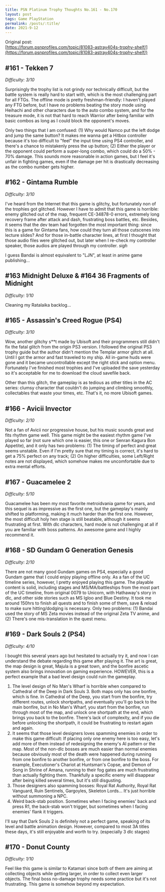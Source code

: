 ```yaml
---
title: PSN Platinum Trophy Thoughts No.161 - No.170
layout: post
tags: Game PlayStation
permalink: /posts/:title/
date: 2021-9-12
---
```


Original post: <br/>
[https://forum.psnprofiles.com/topic/81083-astray404s-trophy-shelf/](https://forum.psnprofiles.com/topic/81083-astray404s-trophy-shelf/)

## #161 - Tekken 7
*Difficulty: 3/10*

Surprisingly the trophy list is not grindy nor technically difficult, but the battle system is really hard to start with, which is the most challenging part for all FTGs. The offline mode is pretty freshman-friendly: I haven't played any FTG before, but I have no problems beating the story mode using Heihachi and other characters due to the auto combo system, and for the treasure mode, it is not that hard to reach Warrior after being familiar with basic combos as long as I could block the opponent's moves.

Only two things that I am confused: (1) Why would Namco put the left dodge and jump the same button? It makes me wanna get a Hitbox controller because it's too difficult to "feel" the input time using PS4 controller, and there's a chance to mistakenly press the up button; (2) Either the player or the opponent could perform a super-long combo, which could do a 50% - 70% damage. This sounds more reasonable in action games, but I feel it's unfair in fighting games, even if the damage per hit is drastically  decreasing as the combo number gets higher.

## #162 - Gintama Rumble
*Difficulty: 3/10*

I've heard from the Internet that this game is glitchy, but fortunately non of the trophies got glitched. However I have to admit that this game is horrible: enemy glitched out of the map, frequent CE-34878-0 errors, extremely long recovery frame after attack and dash, frustrating boss battles, etc. Besides, it seems that the dev team had forgotten the most important thing: since this is a game for Gintama fans, how could they turn all those cutscenes into lecture slides? And for those in-battle character lines, at first I thought that those audio files were glitched out, but later when I re-check my controller speaker, those audios are played through my controller. *sigh*

I guess Bandai is almost equivalent to "LJN", at least in anime game publishing...

## #163 Midnight Deluxe & #164 36 Fragments of Midnight
*Difficulty: 1/10*

Cleaning my Ratalaika backlog...

## #165  - Assassin's Creed Rogue (PS4)
*Difficulty: 3/10*

Wow, another glitchy s**t made by Ubisoft and their programmers still didn't fix the fatal glitch from the origin PS3 version. I followed the original PS3 trophy guide but the author didn't mention the Templar armor glitch at all. Until I got the armor and fast traveled to my ship. All in-game huds were gone and it became uncontrollable except the right stick and option menu. Fortunately I've finished most trophies and I've uploaded the save yesterday so it's acceptable for me to download the cloud savefile back.

Other than this glitch, the gameplay is as tedious as other titles in the AC series: clumsy character that couldn't do jumping and climbing smoothly, collectables that waste your times, etc. That's it, no more Ubisoft games.

## #166 - Avicii Invector
*Difficulty: 2/10*

Not a fan of Avicii nor progressive house, but his music sounds great and fits rhythm game well. This game might be the easiest rhythm game I've played so far (not sure which one is easier, this one or Senran Kagura Bon Appetite), and it only has two problems: (1) The timing of perfect and great seems unstable. Even if I'm pretty sure that my timing is correct, it's hard to get a 75% perfect on any track; (2) On higher difficulties, some Left/Right notes are not displayed, which somehow makes me uncomfortable due to extra mental efforts.

## #167 - Guacamelee 2
*Difficulty: 5/10*

Guacamelee has been my most favorite metroidvania game for years, and this sequel is as impressive as the first one, but the gameplay's mainly shifted to platforming, making it much harder than the first one. However, the most difficult holy hen stage is still beatable, although it seems frustrating at first. With dlc characters, hard mode is not challenging at all if you are familiar with boss patterns. An awesome game and I highly recommend it.

## #168 - SD Gundam G Generation Genesis
*Difficulty: 2/10*

There are not many good Gundam games on PS4, especially a good Gundam game that I could enjoy playing offline only. As a fan of the UC timeline series, however, I pretty enjoyed playing this game. The playable content is solid, including stages and MS/MA/battleships from the most part of the UC timeline, from original 0079 to Unicorn, with Hathaway's story in dlc, and other side stories such as MS Igloo and Blue Destiny. It took me around 150hrs to finish all quests and to finish some of them, save & reload to make sure hitting/dodging is necessary. Only two problems: (1) Bandai used the story of MS Zeta movies instead of the original Zeta TV anime, and (2) There's one mis-translation in the quest menu.

## #169 - Dark Souls 2 (PS4)
*Difficulty: 4/10*

I bought this several years ago but hesitated to actually try it, and now I can understand the debate regarding this game after playing it. The art is great, the map design is great, Majula is a great town, and the bonfire ascetic system also brings innovation on gaming experience. HOWEVER, this is a perfect example that a bad level design could ruin the gameplay.

1. The level design of No Man's Wharf is horrible when compared to Cathedral of the Deep in Dark Souls 3. Both maps only has one bonfire, which is fine. In Cathedral of the Deep, you start from the bonfire, try different routes, unlock shortpaths, and eventually you'll go back to the main bonfire, but in No Man's Wharf, you start from the bonfire, run through most of the map, and unlock one shortpath at the end, which brings you back to the bonfire. There's lack of complexity, and if you die before unlocking the shortpath, it could be frustrating to restart again and again.
2. It seems that those level designers loves spamming enemies in order to make this game difficult: If placing only one enemy here is too easy, let's add more of them instead of redesigning the enemy's AI pattern or the map. Most of the non-dlc bosses are much easier than normal enemies because obviously most of the death were happened during running from one bonfire to another bonfire, or from one bonfire to the boss. For example, Executioner's Chariot at Huntsman's Copse, and Demon of Song in Shrine of Amana, running to their fog gates are much frustrating than actually fighting them. Thankfully a specific enemy will disappear after being killed several times, but it's still disgusting.
3. Those designers also spamming bosses: Royal Rat Authority, Royal Rat Vanguard, Ruin Sentinels, Gargoyles, Skeleton Lords... It's just horrible without summoning a NPC.
4. Weird back-stab position. Sometimes when I facing enemies' back and press R1, the back-stab won't trigger, but sometimes when I facing enemies' flank it triggers.

I'll say that Dark Souls 2 is definitely not a perfect game, speaking of its level and battle animation design. However, compared to most 3A titles these days, it's still enjoyable and worth to try. (especially 3 dlc stages)

## #170 - Donut County
*Difficulty: 1/10*

Feel like this game is similar to Katamari since both of them are aiming at collecting objects while getting larger, in order to collect even larger objects. The final boss no-damage trophy needs some practice but it's not frustrating. This game is somehow beyond my expectation.
